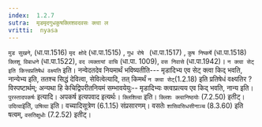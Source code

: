 ```yaml
---
index:  1.2.7
sutra:  मृडमृदगुधकुषक्लिशवदवसः क्त्वा ल
vritti:  nyasa
---
```


`मुड सुखने`, (धा.पा.1516) `मृद क्षोदे` (धा.पा.1515) , `गुध रोषे ` (धा.पा.1517) , `कुष निष्कर्षे` (धा.पा.1518) `क्लिशू विबाधने` (धा.पा.1522), `वद व्यक्तायां वाचि` (धा.पा. 1009), `वस निवासे` (धा.पा.1942)। `न क्त्वा सेट् इति कित्त्वप्रतिषेधं वक्ष्यति` इति। नन्वेदतदेव नियमार्थं भविष्यतीति--- मृडादिभ्य एव सेट् क्त्वा किद् भवति, नान्येभ्य इति, ततश्च सिद्धं देवित्वा, सेवित्वेत्यादि, तत् किमर्थं `न क्त्वा सेट्`(1.2.18) इति प्रतिषेधं वक्ष्यतिर ? विस्पष्टार्थम्; अन्यथा हि
केचिद्विपरीतनियमं सम्भावयेयुः-- मृडादिभ्यः क्त्वाप्रत्यय एव किद् भवति, नान्य इति। `पुरस्तादपकर्षः` इत्यादि। अपकर्ष इत्यपवाद इत्यर्थः। `क्लिशित्वा` इति। `क्लिशः क्त्वानिष्ठयोः` (7.2.50) इतीट्। `उदित्वा`इति, `उषित्वा` इति। वच्यादिसूत्रेण (6.1.15) संप्रसारणम्। वसतेः `शासिवसिधसीनाञ्च` (8.3.60) इति षत्वम्, `वसतिक्षुधोः` (7.2.52) इतीट्।

